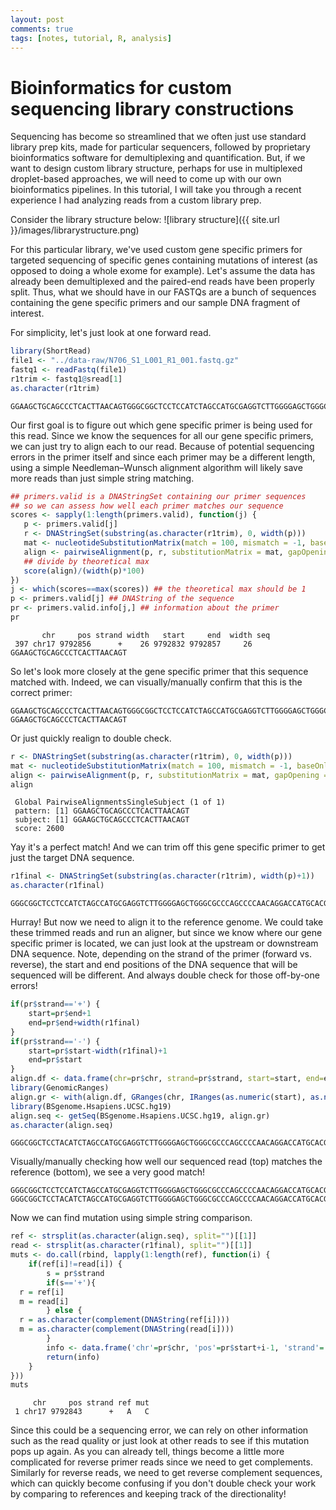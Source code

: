```yaml
---
layout: post
comments: true
tags: [notes, tutorial, R, analysis]
---
```


# Bioinformatics for custom sequencing library constructions

Sequencing has become so streamlined that we often just use standard library prep kits, made for particular sequencers, followed by proprietary bioinformatics software for demultiplexing and quantification. But, if we want to design custom library structure, perhaps for use in multiplexed droplet-based approaches, we will need to come up with our own bioinformatics pipelines. In this tutorial, I will take you through a recent experience I had analyzing reads from a custom library prep. 

Consider the library structure below:
![library structure]({{ site.url }}/images/librarystructure.png)

For this particular library, we've used custom gene specific primers for targeted sequencing of specific genes containing mutations of interest (as opposed to doing a whole exome for example). Let's assume the data has already been demultiplexed and the paired-end reads have been properly split. Thus, what we should have in our FASTQs are a bunch of sequences containing the gene specific primers and our sample DNA fragment of interest. 

For simplicity, let's just look at one forward read.

```r
library(ShortRead)
file1 <- "../data-raw/N706_S1_L001_R1_001.fastq.gz"  
fastq1 <- readFastq(file1)
r1trim <- fastq1@sread[1] 
as.character(r1trim)
```

```
GGAAGCTGCAGCCCTCACTTAACAGTGGGCGGCTCCTCCATCTAGCCATGCGAGGTCTTGGGGAGCTGGGCGCCCAGCCCCAACAGGACCATGCACGCTGGCCCCGGGGCAGCAGCCTGTCCGAGTGCA
```

Our first goal is to figure out which gene specific primer is being used for this read. Since we know the sequences for all our gene specific primers, we can just try to align each to our read. Because of potential sequencing errors in the primer itself and since each primer may be a different length, using a simple Needleman–Wunsch alignment algorithm will likely save more reads than just simple string matching. 

```r
## primers.valid is a DNAStringSet containing our primer sequences
## so we can assess how well each primer matches our sequence
scores <- sapply(1:length(primers.valid), function(j) {    
   p <- primers.valid[j]       
   r <- DNAStringSet(substring(as.character(r1trim), 0, width(p)))  
   mat <- nucleotideSubstitutionMatrix(match = 100, mismatch = -1, baseOnly = TRUE)     
   align <- pairwiseAlignment(p, r, substitutionMatrix = mat, gapOpening = -1, gapExtension = -1) 
   ## divide by theoretical max
   score(align)/(width(p)*100) 
}) 
j <- which(scores==max(scores)) ## the theoretical max should be 1
p <- primers.valid[j] ## DNAString of the sequence
pr <- primers.valid.info[j,] ## information about the primer
pr
```
 
```
       chr     pos strand width   start     end  width seq       
 397 chr17 9792856      +    26 9792832 9792857     26 GGAAGCTGCAGCCCTCACTTAACAGT
```

So let's look more closely at the gene specific primer that this sequence matched with. Indeed, we can visually/manually confirm that this is the correct primer:
```
GGAAGCTGCAGCCCTCACTTAACAGTGGGCGGCTCCTCCATCTAGCCATGCGAGGTCTTGGGGAGCTGGGCGCCCAGCCCCAACAGGACCATGCACGCTGGCCCCGGGGCAGCAGCCTGTCCGAGTGCA
GGAAGCTGCAGCCCTCACTTAACAGT
```

Or just quickly realign to double check.

```r
r <- DNAStringSet(substring(as.character(r1trim), 0, width(p)))   
mat <- nucleotideSubstitutionMatrix(match = 100, mismatch = -1, baseOnly = TRUE)      
align <- pairwiseAlignment(p, r, substitutionMatrix = mat, gapOpening = -1, gapExtension = -1)  
align
```

```
 Global PairwiseAlignmentsSingleSubject (1 of 1)     
 pattern: [1] GGAAGCTGCAGCCCTCACTTAACAGT   
 subject: [1] GGAAGCTGCAGCCCTCACTTAACAGT   
 score: 2600 
```

Yay it's a perfect match! And we can trim off this gene specific primer to get just the target DNA sequence.

```r
r1final <- DNAStringSet(substring(as.character(r1trim), width(p)+1))
as.character(r1final)

```

```
GGGCGGCTCCTCCATCTAGCCATGCGAGGTCTTGGGGAGCTGGGCGCCCAGCCCCAACAGGACCATGCACGCTGGCCCCGGGGCAGCAGCCTGTCCGAGTGCA
```

Hurray! But now we need to align it to the reference genome. We could take these trimmed reads and run an aligner, but since we know where our gene specific primer is located, we can just look at the upstream or downstream DNA sequence. Note, depending on the strand of the primer (forward vs. reverse), the start and end positions of the DNA sequence that will be sequenced will be different. And always double check for those off-by-one errors!

```r
if(pr$strand=='+') {  
    start=pr$end+1      
    end=pr$end+width(r1final) 
} 
if(pr$strand=='-') {  
    start=pr$start-width(r1final)+1    
    end=pr$start      
}
align.df <- data.frame(chr=pr$chr, strand=pr$strand, start=start, end=end)
library(GenomicRanges)  
align.gr <- with(align.df, GRanges(chr, IRanges(as.numeric(start), as.numeric(end)), strand=strand)) 
library(BSgenome.Hsapiens.UCSC.hg19)         
align.seq <- getSeq(BSgenome.Hsapiens.UCSC.hg19, align.gr)       
as.character(align.seq)        
```

```
GGGCGGCTCCTACATCTAGCCATGCGAGGTCTTGGGGAGCTGGGCGCCCAGCCCCAACAGGACCATGCACGCTGGCCCCGGGGCAGCAGCCTGTCCGAGTGCA
```

Visually/manually checking how well our sequenced read (top) matches the reference (bottom), we see a very good match!
```
GGGCGGCTCCTCCATCTAGCCATGCGAGGTCTTGGGGAGCTGGGCGCCCAGCCCCAACAGGACCATGCACGCTGGCCCCGGGGCAGCAGCCTGTCCGAGTGCA
GGGCGGCTCCTACATCTAGCCATGCGAGGTCTTGGGGAGCTGGGCGCCCAGCCCCAACAGGACCATGCACGCTGGCCCCGGGGCAGCAGCCTGTCCGAGTGCA
```

Now we can find mutation using simple string comparison. 

```r
ref <- strsplit(as.character(align.seq), split="")[[1]]
read <- strsplit(as.character(r1final), split="")[[1]]
muts <- do.call(rbind, lapply(1:length(ref), function(i) {       
    if(ref[i]!=read[i]) {   
        s = pr$strand       
        if(s=='+'){         
  r = ref[i]      
  m = read[i]     
        } else {  
  r = as.character(complement(DNAString(ref[i])))      
  m = as.character(complement(DNAString(read[i])))     
        }         
        info <- data.frame('chr'=pr$chr, 'pos'=pr$start+i-1, 'strand'='+', 'ref'=r, 'mut'=m)        
        return(info)        
    }   
}))
muts
```

```
     chr     pos strand ref mut     
 1 chr17 9792843      +   A   C
```

Since this could be a sequencing error, we can rely on other information such as the read quality or just look at other reads to see if this mutation pops up again. As you can already tell, things become a little more complicated for reverse primer reads since we need to get complements. Similarly for reverse reads, we need to get reverse complement sequences, which can quickly become confusing if you don't double check your work by comparing to references and keeping track of the directionality!


